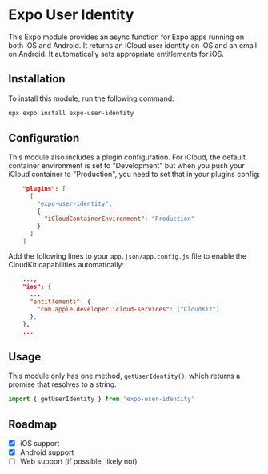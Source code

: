 # Expo User Identity

This Expo module provides an async function for Expo apps running on both iOS and Android. It returns an iCloud user identity on iOS and an email on Android. It automatically sets appropriate entitlements for iOS.

## Installation

To install this module, run the following command:

```bash
npx expo install expo-user-identity
```

## Configuration
This module also includes a plugin configuration. For iCloud, the default container environment is set to "Development" but when you push your iCloud container to "Production", you need to set that in your plugins config:
```json
    "plugins": [
      [
        "expo-user-identity",
        {          
          "iCloudContainerEnvironment": "Production"
        }
      ]
    ]
```

Add the following lines to your `app.json/app.config.js` file to enable the CloudKit capabilities automatically:

```json
    ...,
    "ios": {
      ...
      "entitlements": {
        "com.apple.developer.icloud-services": ["CloudKit"]
      },
    },
    ...
```

## Usage

This module only has one method, `getUserIdentity()`, which returns a promise that resolves to a string.

```jsx
import { getUserIdentity } from 'expo-user-identity'
```

## Roadmap

- [x] iOS support
- [x] Android support
- [ ] Web support (if possible, likely not)
